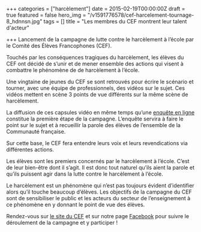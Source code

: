 +++
categories = ["harcèlement"]
date = 2015-02-19T00:00:00Z
draft = true
featured = false
hero_img = "/v1591776578/cef-harcelement-tournage-8_hdnnsn.jpg"
tags = []
title = "Les membres du CEF montrent leur talent d'acteur"

+++
Lancement de la campagne de lutte contre le harcèlement à l’école par le Comité des Élèves Francophones (CEF).  
  
Touchés par les conséquences tragiques du harcèlement, les élèves du CEF ont décidé de s’unir et de mener ensemble des actions qui visent à combattre le phénomène de de harcèlement à l’école.  
  
Une vingtaine de jeunes du CEF se sont retrouvés pour écrire le scénario et tourner, avec une équipe de professionnels, des vidéos sur le sujet. Ces vidéos mettent en scène 3 points de vue différents sur la même scène de harcèlement.  
  
La diffusion de ces capsules vidéo en même temps qu’une [enquête en ligne](https://docs.google.com/forms/d/16G6Y9CGFIjVZG-XNBksASpvBuNDvw0HE1BB3wjfzFos/viewform?c=0&w=1 "https://docs.google.com/forms/d/16G6Y9CGFIjVZG-XNBksASpvBuNDvw0HE1BB3wjfzFos/viewform?c=0&w=1") constitue la première étape de la campagne. L’enquête servira à faire le point sur le sujet et à recueillir la parole des élèves de l’ensemble de la Communauté française.

Sur cette base, le CEF fera entendre leurs voix et leurs revendications via différentes actions.

Les élèves sont les premiers concernés par le harcèlement à l’école. C’est de leur bien-être dont il s’agit. Il est donc tout naturel qu’ils aient la parole et qu’ils puissent agir dans la lutte contre le harcèlement à l’école.  
  
Le harcèlement est un phénomène qui n’est pas toujours évident d’identifier alors qu’il touche beaucoup d’élèves. Les objectifs de la campagne du CEF sont de sensibiliser le public et les acteurs du secteur de l’enseignement à ce phénomène en y donnant le point de vue des élèves.

Rendez-vous sur [le site du CEF](http://lecef.org/ "lecef.org") et sur notre page [Facebook](http://www.facebook.com/CEFasbl "www.facebook.com/CEFasbl") pour suivre le déroulement de la campagne et y participer !